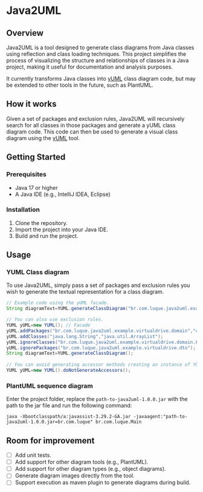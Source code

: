 # Java2UML

## Overview

Java2UML is a tool designed to generate class diagrams from Java classes using reflection and class loading techniques.
This project simplifies the process of visualizing the structure and relationships of classes in a Java project, making
it useful for documentation and analysis purposes.

It currently transforms Java classes into [yUML](https://yuml.me) class diagram code, but may be extended to other tools
in the future, such as PlantUML.

## How it works

Given a set of packages and exclusion rules, Java2UML will recursively search for all classes in those packages and
generate a yUML class diagram code. This code can then be used to generate a visual class diagram using the
[yUML](https://yuml.me) tool.

## Getting Started

### Prerequisites

- Java 17 or higher
- A Java IDE (e.g., IntelliJ IDEA, Eclipse)

### Installation

1. Clone the repository.
2. Import the project into your Java IDE.
4. Build and run the project.

## Usage

### YUML Class diagram 

To use Java2UML, simply pass a set of packages and exclusion rules you wish to generate the textual representation for
a class diagram.

```java
// Example code using the yUML facade.
String diagramText=YUML.generateClassDiagram("br.com.luque.java2uml.example.virtualdrive.domain","com.anotherpackage");

// You can also use exclusion rules.
YUML yUML=new YUML(); // Facade
yUML.addPackages("br.com.luque.java2uml.example.virtualdrive.domain","com.anotherpackage");
yUML.addClasses("java.lang.String","java.util.ArrayList");
yUML.ignoreClasses("br.com.luque.java2uml.example.virtualdrive.domain.FileSystemItem");
yUML.ignorePackages("br.com.luque.java2uml.example.virtualdrive.dto");
String diagramText=YUML.generateClassDiagram();
    
// You can avoid generating accessor methods creating an instance of YUML object using:
YUML yUML=new YUML().doNotGenerateAccessors();
```

### PlantUML sequence diagram

Enter the project folder, replace the `path-to-java2uml-1.0.0.jar` with the path to the jar file and run the following command:
    
    java -Xbootclasspath/a:javassist-3.29.2-GA.jar -javaagent:"path-to-java2uml-1.0.0.jar=br.com.luque" br.com.luque.Main

## Room for improvement

- [ ] Add unit tests.
- [ ] Add support for other diagram tools (e.g., PlantUML).
- [ ] Add support for other diagram types (e.g., object diagrams).
- [ ] Generate diagram images directly from the tool.
- [ ] Support execution as maven plugin to generate diagrams during build.